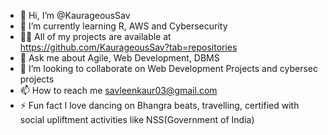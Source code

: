 - 👋 Hi, I’m @KaurageousSav
- 🌱 I’m currently learning R, AWS and Cybersecurity
- 👨‍💻 All of my projects are available at https://github.com/KaurageousSav?tab=repositories
- 💬 Ask me about Agile, Web Development, DBMS
- 💞️ I’m looking to collaborate on Web Development Projects and cybersec projects
- 📫 How to reach me savleenkaur03@gmail.com
- ⚡ Fun fact I love dancing on Bhangra beats, travelling, certified with social upliftment activities like NSS(Government of India)

<!-- <details>
  Connect with me:
  https://www.linkedin.com/in/savleen-kaur-97a563166/
   -->
  

<!---
KaurageousSav/KaurageousSav is a ✨ special ✨ repository because its `README.md` (this file) appears on your GitHub profile.
You can click the Preview link to take a look at your changes.
--->

